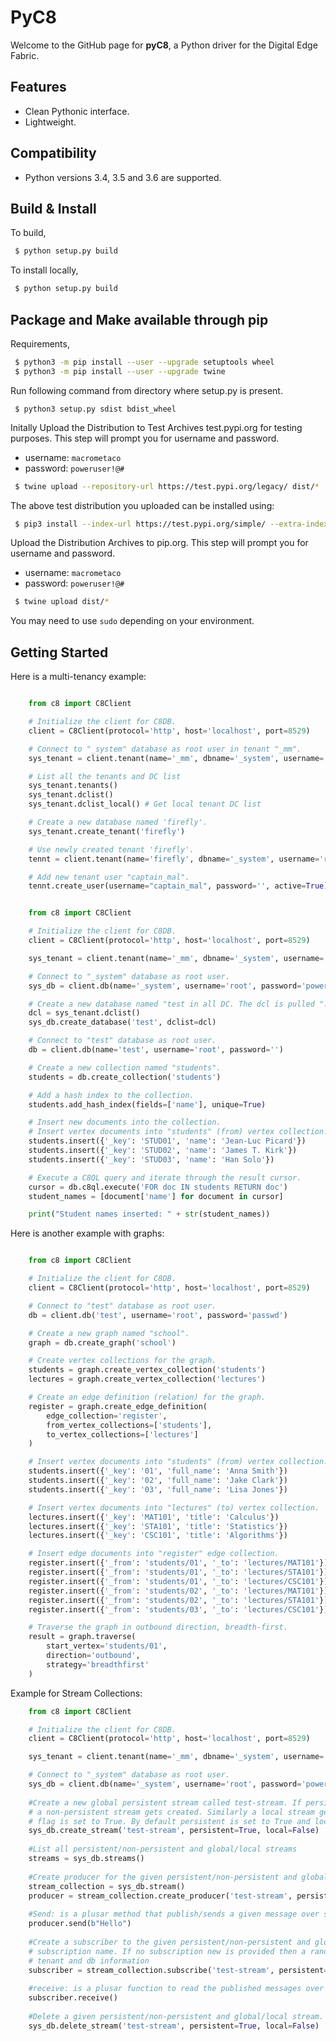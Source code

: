 # PyC8

Welcome to the GitHub page for **pyC8**, a Python driver for the Digital Edge Fabric.

## Features


- Clean Pythonic interface.
- Lightweight.

## Compatibility

- Python versions 3.4, 3.5 and 3.6 are supported.

## Build & Install

To build,

```bash
 $ python setup.py build
```
To install locally,

```bash
 $ python setup.py build
```

## Package and Make available through pip

Requirements,

```bash
 $ python3 -m pip install --user --upgrade setuptools wheel
 $ python3 -m pip install --user --upgrade twine
```

Run following command from directory where setup.py is present.

```base
 $ python3 setup.py sdist bdist_wheel
```

Initally Upload the Distribution to Test Archives test.pypi.org for testing purposes. This step will prompt you for username and password.

* username: `macrometaco`
* password: `poweruser!@#`

```bash
 $ twine upload --repository-url https://test.pypi.org/legacy/ dist/*
```
The above test distribution you uploaded can be installed using:

```bash
 $ pip3 install --index-url https://test.pypi.org/simple/ --extra-index-url https://pypi.org/simple pyc8
```

Upload the Distribution Archives to pip.org. This step will prompt you for username and password.

* username: `macrometaco`
* password: `poweruser!@#`

```bash
 $ twine upload dist/*
```

You may need to use `sudo` depending on your environment.

## Getting Started

Here is a multi-tenancy example:

```python

    from c8 import C8Client

    # Initialize the client for C8DB.
    client = C8Client(protocol='http', host='localhost', port=8529)

    # Connect to "_system" database as root user in tenant "_mm".
    sys_tenant = client.tenant(name='_mm', dbname='_system', username='root', password='poweruser')

    # List all the tenants and DC list
    sys_tenant.tenants()
    sys_tenant.dclist()
    sys_tenant.dclist_local() # Get local tenant DC list

    # Create a new database named 'firefly'.
    sys_tenant.create_tenant('firefly')

    # Use newly created tenant 'firefly'.
    tennt = client.tenant(name='firefly', dbname='_system', username='root', password='')

    # Add new tenant user "captain_mal".
    tennt.create_user(username="captain_mal", password='', active=True)

```

```python

    from c8 import C8Client

    # Initialize the client for C8DB.
    client = C8Client(protocol='http', host='localhost', port=8529)

    sys_tenant = client.tenant(name='_mm', dbname='_system', username='root', password='poweruser')

    # Connect to "_system" database as root user.
    sys_db = client.db(name='_system', username='root', password='poweruser')

    # Create a new database named "test in all DC. The dcl is pulled ".
    dcl = sys_tenant.dclist()
    sys_db.create_database('test', dclist=dcl)

    # Connect to "test" database as root user.
    db = client.db(name='test', username='root', password='')

    # Create a new collection named "students".
    students = db.create_collection('students')

    # Add a hash index to the collection.
    students.add_hash_index(fields=['name'], unique=True)

    # Insert new documents into the collection.
    # Insert vertex documents into "students" (from) vertex collection.
    students.insert({'_key': 'STUD01', 'name': 'Jean-Luc Picard'})
    students.insert({'_key': 'STUD02', 'name': 'James T. Kirk'})
    students.insert({'_key': 'STUD03', 'name': 'Han Solo'})

    # Execute a C8QL query and iterate through the result cursor.
    cursor = db.c8ql.execute('FOR doc IN students RETURN doc')
    student_names = [document['name'] for document in cursor]

    print("Student names inserted: " + str(student_names))

```

Here is another example with graphs:

```python

    from c8 import C8Client

    # Initialize the client for C8DB.
    client = C8Client(protocol='http', host='localhost', port=8529)

    # Connect to "test" database as root user.
    db = client.db('test', username='root', password='passwd')

    # Create a new graph named "school".
    graph = db.create_graph('school')

    # Create vertex collections for the graph.
    students = graph.create_vertex_collection('students')
    lectures = graph.create_vertex_collection('lectures')

    # Create an edge definition (relation) for the graph.
    register = graph.create_edge_definition(
        edge_collection='register',
        from_vertex_collections=['students'],
        to_vertex_collections=['lectures']
    )

    # Insert vertex documents into "students" (from) vertex collection.
    students.insert({'_key': '01', 'full_name': 'Anna Smith'})
    students.insert({'_key': '02', 'full_name': 'Jake Clark'})
    students.insert({'_key': '03', 'full_name': 'Lisa Jones'})

    # Insert vertex documents into "lectures" (to) vertex collection.
    lectures.insert({'_key': 'MAT101', 'title': 'Calculus'})
    lectures.insert({'_key': 'STA101', 'title': 'Statistics'})
    lectures.insert({'_key': 'CSC101', 'title': 'Algorithms'})

    # Insert edge documents into "register" edge collection.
    register.insert({'_from': 'students/01', '_to': 'lectures/MAT101'})
    register.insert({'_from': 'students/01', '_to': 'lectures/STA101'})
    register.insert({'_from': 'students/01', '_to': 'lectures/CSC101'})
    register.insert({'_from': 'students/02', '_to': 'lectures/MAT101'})
    register.insert({'_from': 'students/02', '_to': 'lectures/STA101'})
    register.insert({'_from': 'students/03', '_to': 'lectures/CSC101'})

    # Traverse the graph in outbound direction, breadth-first.
    result = graph.traverse(
        start_vertex='students/01',
        direction='outbound',
        strategy='breadthfirst'
    )
```

Example for Stream Collections:

```python
    from c8 import C8Client

    # Initialize the client for C8DB.
    client = C8Client(protocol='http', host='localhost', port=8529)

    sys_tenant = client.tenant(name='_mm', dbname='_system', username='root', password='poweruser')

    # Connect to "_system" database as root user.
    sys_db = client.db(name='_system', username='root', password='poweruser')
    
    #Create a new global persistent stream called test-stream. If persistent flag set to False,
    # a non-persistent stream gets created. Similarly a local stream gets created if local 
    # flag is set to True. By default persistent is set to True and local is set to False . 
    sys_db.create_stream('test-stream', persistent=True, local=False)
    
    #List all persistent/non-persistent and global/local streams 
    streams = sys_db.streams()
    
    #Create producer for the given persistent/non-persistent and global/local stream.
    stream_collection = sys_db.stream()
    producer = stream_collection.create_producer('test-stream', persistent=True, local=False)
    
    #Send: is a plusar method that publish/sends a given message over stream in byte's.
    producer.send(b"Hello")
    
    #Create a subscriber to the given persistent/non-persistent and global/local stream with the given,
    # subscription name. If no subscription new is provided then a random name is generated. based on
    # tenant and db information
    subscriber = stream_collection.subscribe('test-stream', persistent=True, local=False, subscription_name="test-subscription")
    
    #receive: is a plusar function to read the published messages over stream.
    subscriber.receive()
    
    #Delete a given persistent/non-persistent and global/local stream.
    sys_db.delete_stream('test-stream', persistent=True, local=False)
```